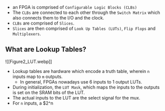 * an FPGA is comprised of `Configurable Logic Blocks (CLBs)` 
* The `CLBs`  are connected to each other through the `Switch Matrix` which also connects them to the I/O and the clock.
* `CLBs` are comprised of `Slices`.
* `Slices` are then comprised of `Look Up Tables (LUTs)`, `Flip Flops` and `Multiplexers`.

## What are Lookup Tables?
![[Figure2_LUT.webp]]
* Lookup tables are hardware which encode a truth table, wherein `n` inputs map to `m` outputs. 
	* In general, FPGAs nowadays use 6 inputs to 1 output LUTs.
* During initialization, the `LUT Mask`, which maps the inputs to the outputs is set on the SRAM bits of the LUT. 
* The actual inputs to the LUT are the select signal for the mux.
* For `n` inputs, a $2^n